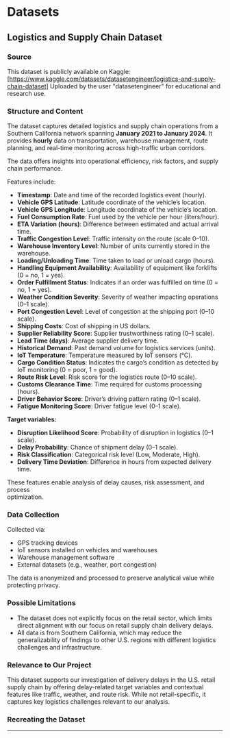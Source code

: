 # Datasets

## Logistics and Supply Chain Dataset

### Source

This dataset is publicly available on Kaggle:  
[https://www.kaggle.com/datasets/datasetengineer/logistics-and-supply-chain-dataset]
Uploaded by the user "datasetengineer" for educational and research use.

### Structure and Content

The dataset captures detailed logistics and supply chain operations from a
Southern California network spanning **January 2021 to January 2024**. It provides
**hourly** data on transportation, warehouse management, route planning, and
real-time monitoring across high-traffic urban corridors.

The data offers insights into operational efficiency, risk factors, and supply
chain performance.

Features include:

- **Timestamp**: Date and time of the recorded logistics event (hourly).  
- **Vehicle GPS Latitude**: Latitude coordinate of the vehicle’s location.  
- **Vehicle GPS Longitude**: Longitude coordinate of the vehicle’s location.  
- **Fuel Consumption Rate**: Fuel used by the vehicle per hour (liters/hour).  
- **ETA Variation (hours)**: Difference between estimated and actual arrival time.
- **Traffic Congestion Level**: Traffic intensity on the route (scale 0–10).  
- **Warehouse Inventory Level**: Number of units currently stored in the warehouse.
- **Loading/Unloading Time**: Time taken to load or unload cargo (hours).  
- **Handling Equipment Availability**: Availability of equipment like
forklifts (0 = no, 1 = yes).  
- **Order Fulfillment Status**: Indicates if an order was fulfilled on time
(0 = no, 1 = yes).
- **Weather Condition Severity**: Severity of weather impacting operations (0–1 scale).
- **Port Congestion Level**: Level of congestion at the shipping port (0–10 scale).
- **Shipping Costs**: Cost of shipping in US dollars.  
- **Supplier Reliability Score**: Supplier trustworthiness rating (0–1 scale).  
- **Lead Time (days)**: Average supplier delivery time.  
- **Historical Demand**: Past demand volume for logistics services (units).  
- **IoT Temperature**: Temperature measured by IoT sensors (°C).  
- **Cargo Condition Status**: Indicates the cargo’s condition as detected by  
IoT monitoring (0 = poor, 1 = good).
- **Route Risk Level**: Risk score for the logistics route (0–10 scale).  
- **Customs Clearance Time**: Time required for customs processing (hours).  
- **Driver Behavior Score**: Driver’s driving pattern rating (0–1 scale).  
- **Fatigue Monitoring Score**: Driver fatigue level (0–1 scale).

**Target variables:**

- **Disruption Likelihood Score**: Probability of disruption in logistics (0–1 scale).
- **Delay Probability**: Chance of shipment delay (0–1 scale).  
- **Risk Classification**: Categorical risk level (Low, Moderate, High).  
- **Delivery Time Deviation**: Difference in hours from expected delivery time.

These features enable analysis of delay causes, risk assessment, and process  
optimization.

### Data Collection

Collected via:

- GPS tracking devices  
- IoT sensors installed on vehicles and warehouses  
- Warehouse management software  
- External datasets (e.g., weather, port congestion)  

The data is anonymized and processed to preserve analytical value while  
protecting privacy.

### Possible Limitations

- The dataset does not explicitly focus on the retail sector, which limits direct
  alignment with our focus on retail supply chain delivery delays.
- All data is from Southern California, which may reduce the generalizability of
  findings to other U.S. regions with different logistics challenges and infrastructure.

### Relevance to Our Project

This dataset supports our investigation of delivery delays in the U.S. retail
supply chain by offering delay-related target variables and contextual features
like traffic, weather, and route risk. While not retail-specific, it captures
key logistics challenges relevant to our analysis.

### Recreating the Dataset

---
